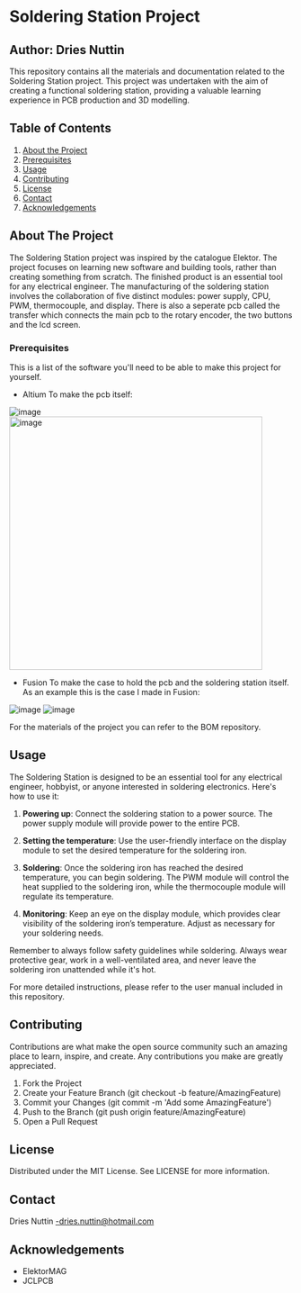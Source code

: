 # Soldering Station Project

## Author: Dries Nuttin

This repository contains all the materials and documentation related to the Soldering Station project. This project was undertaken with the aim of creating a functional soldering station, providing a valuable learning experience in PCB production and 3D modelling.

## Table of Contents
1. [About the Project](#about-the-project)
3. [Prerequisites](#prerequisites)
4. [Usage](#usage)
5. [Contributing](#contributing)
6. [License](#license)
7. [Contact](#contact)
8. [Acknowledgements](#acknowledgements)

## About The Project
The Soldering Station project was inspired by the catalogue Elektor. The project focuses on learning new software and building tools, rather than creating something from scratch. The finished product is an essential tool for any electrical engineer. The manufacturing of the soldering station involves the collaboration of five distinct modules: power supply, CPU, PWM, thermocouple, and display. There is also a seperate pcb called the transfer which connects the main pcb to the rotary encoder, the two buttons and the lcd screen.


### Prerequisites
This is a list of the software you'll need to be able to make this project for yourself.
* Altium
To make the pcb itself:

![image](https://github.com/driesnuttin25/Soldering_station_22-23/assets/114076101/6c5d782e-27b8-41bb-996d-e8559c45c077)
<img width="450" alt="image" src="https://github.com/driesnuttin25/Soldering_station_22-23/assets/114076101/ca332b1c-cb38-4af4-805b-91a02855aa9c">

* Fusion
To make the case to hold the pcb and the soldering station itself. As an example this is the case I made in Fusion:

![image](https://github.com/driesnuttin25/Soldering_station_22-23/assets/114076101/99b9d17f-bd29-43bf-9893-b3c9cdd04a13)
![image](https://github.com/driesnuttin25/Soldering_station_22-23/assets/114076101/079c6b82-777b-4dda-ab5c-6220c57c75c6)

For the materials of the project you can refer to the BOM repository.

## Usage

The Soldering Station is designed to be an essential tool for any electrical engineer, hobbyist, or anyone interested in soldering electronics. Here's how to use it:

1. **Powering up**: Connect the soldering station to a power source. The power supply module will provide power to the entire PCB.

2. **Setting the temperature**: Use the user-friendly interface on the display module to set the desired temperature for the soldering iron.

3. **Soldering**: Once the soldering iron has reached the desired temperature, you can begin soldering. The PWM module will control the heat supplied to the soldering iron, while the thermocouple module will regulate its temperature.

4. **Monitoring**: Keep an eye on the display module, which provides clear visibility of the soldering iron’s temperature. Adjust as necessary for your soldering needs.

Remember to always follow safety guidelines while soldering. Always wear protective gear, work in a well-ventilated area, and never leave the soldering iron unattended while it's hot.

For more detailed instructions, please refer to the user manual included in this repository.


## Contributing
Contributions are what make the open source community such an amazing place to learn, inspire, and create. Any contributions you make are greatly appreciated.

1. Fork the Project
2. Create your Feature Branch (git checkout -b feature/AmazingFeature)
3. Commit your Changes (git commit -m 'Add some AmazingFeature')
4. Push to the Branch (git push origin feature/AmazingFeature)
5. Open a Pull Request

## License
Distributed under the MIT License. See LICENSE for more information.

## Contact
Dries Nuttin -dries.nuttin@hotmail.com

## Acknowledgements
- ElektorMAG
- JCLPCB
